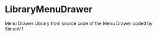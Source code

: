LibraryMenuDrawer
=================
Menu Drawer Library from source code of the Menu Drawer coded by SimonVT
